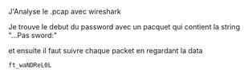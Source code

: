 J'Analyse le .pcap avec wireshark

Je trouve le debut du password avec un pacquet qui contient la string "...Pas sword:"

et ensuite il faut suivre chaque packet en regardant la data

`ft_waNDReL0L`
